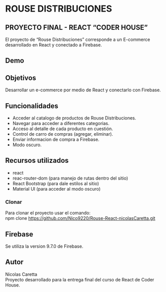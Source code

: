 <h1 class="code-line" data-line-start=0 data-line-end=1 ><a id="ROUSE_DISTRIBUCIONES_0"></a>ROUSE DISTRIBUCIONES</h1>
<h2 class="code-line" data-line-start=1 data-line-end=2 ><a id="PROYECTO_FINAL__REACT__CODER_HOUSE_1"></a>PROYECTO FINAL - REACT  “CODER HOUSE”</h2>
<p class="has-line-data" data-line-start="4" data-line-end="5">El proyecto de “Rouse Distribuciones” corresponde a un E-commerce desarrollado en React y conectado a Firebase.</p>
<h2 class="code-line" data-line-start=6 data-line-end=7 ><a id="Demo_6"></a>Demo</h2>

<h2 class="code-line" data-line-start=8 data-line-end=9 ><a id="Objetivos_8"></a>Objetivos</h2>
<p class="has-line-data" data-line-start="9" data-line-end="10">Desarrollar un e-commerce por medio de React y conectarlo con Firebase.</p>
<h2 class="code-line" data-line-start=11 data-line-end=12 ><a id="Funcionalidades_11"></a>Funcionalidades</h2>
<ul>
<li class="has-line-data" data-line-start="12" data-line-end="13">Acceder al catalogo de productos de Rouse Distribuciones.</li>
<li class="has-line-data" data-line-start="13" data-line-end="14">Navegar para acceder a diferentes categorias.</li>
<li class="has-line-data" data-line-start="14" data-line-end="15">Acceso al detalle de cada producto en cuestión.</li>
<li class="has-line-data" data-line-start="15" data-line-end="16">Control de carro de compras (agregar, eliminar).</li>
<li class="has-line-data" data-line-start="16" data-line-end="17">Enviar informacion de compra a Firebase.</li>
<li class="has-line-data" data-line-start="17" data-line-end="19">Modo oscuro.</li>
</ul>
<h2 class="code-line" data-line-start=19 data-line-end=20 ><a id="Recursos_utilizados_19"></a>Recursos utilizados</h2>
<ul>
<li class="has-line-data" data-line-start="20" data-line-end="21">react</li>
<li class="has-line-data" data-line-start="21" data-line-end="22">reac-router-dom (para manejo de rutas dentro del sitio)</li>
<li class="has-line-data" data-line-start="22" data-line-end="23">React Bootstrap (para dale estilos al sitio)</li>
<li class="has-line-data" data-line-start="23" data-line-end="25">Material UI (para acceder al modo oscuro)</li>
</ul>
<h3 class="code-line" data-line-start=25 data-line-end=26 ><a id="Clonar_25"></a>Clonar</h3>
<p class="has-line-data" data-line-start="26" data-line-end="28">Para clonar el proyecto usar el comando:<br>
npm clone <a href="https://github.com/Nico9220/Rouse-React-nicolasCaretta.git">https://github.com/Nico9220/Rouse-React-nicolasCaretta.git</a></p>
<h2 class="code-line" data-line-start=29 data-line-end=30 ><a id="Firebase_29"></a>Firebase</h2>
<p class="has-line-data" data-line-start="30" data-line-end="31">Se utiliza la version 9.7.0 de Firebase.</p>
<h2 class="code-line" data-line-start=32 data-line-end=33 ><a id="Autor_32"></a>Autor</h2>
<p class="has-line-data" data-line-start="33" data-line-end="35">Nicolas Caretta<br>
Proyecto desarrollado para la entrega final del curso de React de Coder House.</p>
